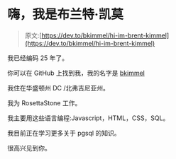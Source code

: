 # 嗨，我是布兰特·凯莫

> 原文:[https://dev.to/bkimmel/hi-im-brent-kimmel](https://dev.to/bkimmel/hi-im-brent-kimmel)

我已经编码 25 年了。

你可以在 GitHub 上找到我，我的名字是 [bkimmel](https://github.com/bkimmel)

我住在华盛顿州 DC /北弗吉尼亚州。

我为 RosettaStone 工作。

我主要用这些语言编程:Javascript，HTML，CSS，SQL。

我目前正在学习更多关于 pgsql 的知识。

很高兴见到你。